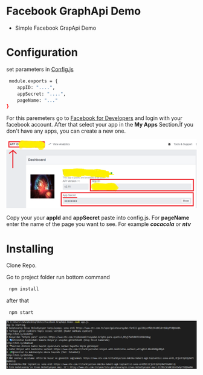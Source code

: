 # Facebook GraphApi Demo
 - Simple Facebook GrapApi Demo

# Configuration
set parameters in [Config.js](config.js) 
```sh
 module.exports = {
    appID: "....",
    appSecret: "....",
    pageName: "..."
}
```
For this paremeters go to  [Facebook for Developers](https://https://developers.facebook.com//) and login with your facebook account. After that  select your app in the **My Apps** Section.İf you don't have any apps, you can create a new one.

![App Dashboard](/facebook.PNG)

Copy your your **appId** and **appSecret** paste into config.js. For **pageName** enter the name of the page you want to see. For example ___cocacola___ or ___ntv___

 # Installing
Clone Repo.

Go to project folder run bottom command

```sh
 npm install
```
after that
```sh
 npm start
```

![ScreenShot](/screenshot.PNG)